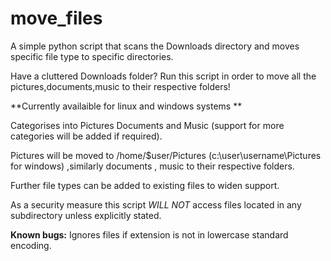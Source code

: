 # move_files
A simple python script that scans the Downloads directory and moves specific file type to specific directories.


Have a cluttered Downloads folder?
Run this script in order to move all the pictures,documents,music to their respective folders!

**Currently availaible for linux and windows systems **

Categorises into Pictures Documents and Music (support for more categories will be added if required).

Pictures will be moved to /home/$user/Pictures (c:\user\username\Pictures for windows) ,similarly documents , music to their respective folders.

Further file types can be added to existing files to widen support.

As a security measure this script *WILL NOT* access files located in any subdirectory unless explicitly stated.

__Known bugs:__
Ignores files if extension is not in lowercase standard encoding.

